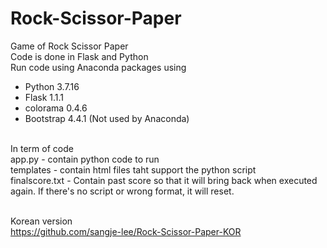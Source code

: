 # Rock-Scissor-Paper

Game of Rock Scissor Paper<br />
Code is done in Flask and Python<br />
Run code using Anaconda packages using<br />
- Python 3.7.16<br />
- Flask 1.1.1<br />
- colorama 0.4.6<br />
- Bootstrap 4.4.1 (Not used by Anaconda)<br /><br />

In term of code<br />
app.py - contain python code to run<br />
templates - contain html files taht support the python script<br />
finalscore.txt - Contain past score so that it will bring back when executed again. If there's no script or wrong format, it will reset.<br /><br />

Korean version<br />
https://github.com/sangje-lee/Rock-Scissor-Paper-KOR
